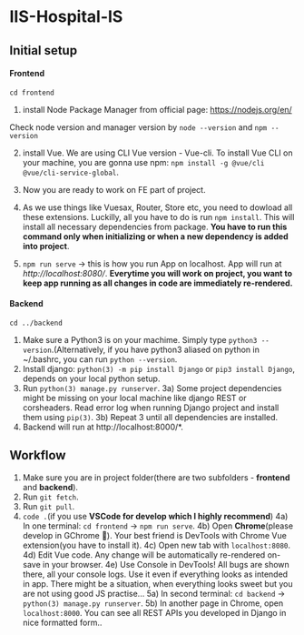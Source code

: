 # IIS-Hospital-IS

## Initial setup
#### Frontend
`cd frontend`
1) install Node Package Manager from official page: https://nodejs.org/en/

Check node version and manager version by `node --version` and `npm --version`

2) install Vue. We are using CLI Vue version - Vue-cli. To install Vue CLI on your machine,
you are gonna use npm: `npm install -g @vue/cli @vue/cli-service-global`.

3) Now you are ready to work on FE part of project.

4) As we use things like Vuesax, Router, Store etc, you need to dowload all these 
extensions. Luckilly, all you have to do is run `npm install`. This will install 
all necessary dependencies from package. **You have to run this command only when initializing
or when a new dependency is added into project**.

5) `npm run serve` -> this is how you run App on localhost. App will run at *http://localhost:8080/*.
**Everytime you will work on project, you want to keep app running as all changes in code are immediately 
re-rendered.**

#### Backend
`cd ../backend`
1) Make sure a Python3 is on your machime. Simply type `python3 --version`.(Alternatively, if
you have python3 aliased on python in ~/.bashrc, you can run `python --version`.
2) Install django: `python(3) -m pip install Django` or `pip3 install Django`, depends on your local python setup.
3) Run `python(3) manage.py runserver`.
3a) Some project dependencies might be missing on your local machine like django REST or corsheaders.
    Read error log when running Django project and install them using `pip(3)`.
3b) Repeat 3 until all dependencies are installed.
4) Backend will run at http://localhost:8000/*.

## Workflow
1) Make sure you are in project folder(there are two subfolders - **frontend** and **backend**).
2) Run `git fetch`.
3) Run `git pull`.
4) `code .`(if you use **VSCode for develop which I highly recommend**)
4a) In one terminal: `cd frontend` -> `npm run serve`.
4b) Open **Chrome**(please develop in GChrome :pray:). Your best friend is DevTools with Chrome Vue extension(you have to install it).
4c) Open new tab with `localhost:8080`.
4d) Edit Vue code. Any change will be automatically re-rendered on-save in your browser.
4e) Use Console in DevTools! All bugs are shown there, all your console logs.
   Use it even if everything looks as intended in app. There might be a situation, when
   everything looks sweet but you are not using good JS practise...
5a) In second terminal: `cd backend` -> `python(3) manage.py runserver`.
5b) In another page in Chrome, open `localhost:8000`. You can see all REST APIs you
    developed in Django in nice formatted form..
